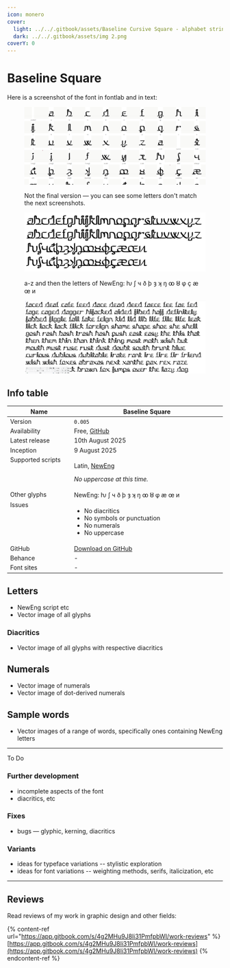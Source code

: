 ```yaml
---
icon: monero
cover:
  light: ../../.gitbook/assets/Baseline Cursive Square - alphabet strings.png
  dark: ../../.gitbook/assets/img 2.png
coverY: 0
---
```


# Baseline Square

Here is a screenshot of the font in fontlab and in text:

<figure><picture><source srcset="../../.gitbook/assets/img 1.png" media="(prefers-color-scheme: dark)"><img src="../../.gitbook/assets/Baseline Cursive Square - fontlab glyph grid.png" alt=""></picture><figcaption><p>Not the final version — you can see some letters don't match the next screenshots.</p></figcaption></figure>

<figure><picture><source srcset="../../.gitbook/assets/img 2.png" media="(prefers-color-scheme: dark)"><img src="../../.gitbook/assets/Baseline Cursive Square - alphabet strings.png" alt=""></picture><figcaption><p>a-z and then the letters of NewEng: ƕ ʃ ч ð þ ȝ ʞ ŋ ꝏ ȣ φ ç æ œ и</p></figcaption></figure>

<figure><picture><source srcset="../../.gitbook/assets/img 3.png" media="(prefers-color-scheme: dark)"><img src="../../.gitbook/assets/Baseline Cursive Square - large sample text.png" alt=""></picture><figcaption></figcaption></figure>

## Info table

<table><thead><tr><th width="162" valign="top">Name</th><th width="440">Baseline Square</th></tr></thead><tbody><tr><td valign="top">Version</td><td><code>0.005</code></td></tr><tr><td valign="top">Availability</td><td>Free, <a href="https://github.com/fazzaan/font-baseline/tree/main/Baseline%20Square">GitHub</a> </td></tr><tr><td valign="top">Latest release</td><td>10th August 2025 </td></tr><tr><td valign="top">Inception</td><td>9 August 2025 </td></tr><tr><td valign="top">Supported scripts</td><td><p>Latin, <a href="https://app.gitbook.com/o/bhv2aXe6eExkCxRzuAVK/s/nQuhfcBU5w4vA1rwurTv/">NewEng</a> </p><p><em>No uppercase at this time.</em> </p></td></tr><tr><td valign="top">Other glyphs</td><td>NewEng: ƕ ʃ ч ð þ ȝ ʞ ŋ ꝏ ȣ φ æ œ и </td></tr><tr><td valign="top">Issues</td><td><ul><li>No diacritics</li><li>No symbols or punctuation</li><li>No numerals</li><li>No uppercase </li></ul></td></tr><tr><td valign="top">GitHub</td><td><a href="https://github.com/fazzaan/font-baseline/tree/main/Baseline%20Square/BaselineSquareCursive/OpenType-PS">Download on GitHub</a> </td></tr><tr><td valign="top">Behance</td><td>-</td></tr><tr><td valign="top">Font sites</td><td>-</td></tr></tbody></table>



## Letters

* NewEng script etc
* Vector image of all glyphs

### Diacritics

* Vector image of all glyphs with respective diacritics



## Numerals

* Vector image of numerals
* Vector image of dot-derived numerals



## Sample words

* Vector images of a range of words, specifically ones containing NewEng letters

***

To Do


### Further development

* incomplete aspects of the font
* diacritics, etc

### Fixes

* bugs — glyphic, kerning, diacritics

### Variants

* ideas for typeface variations -- stylistic exploration
* ideas for font variations -- weighting methods, serifs, italicization, etc

***

## Reviews

Read reviews of my work in graphic design and other fields:

{% content-ref url="https://app.gitbook.com/s/4g2MHu9J8li31PmfpbWI/work-reviews" %}
[https://app.gitbook.com/s/4g2MHu9J8li31PmfpbWI/work-reviews](https://app.gitbook.com/s/4g2MHu9J8li31PmfpbWI/work-reviews)
{% endcontent-ref %}

